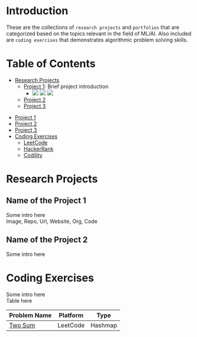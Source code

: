 <head>
    <link rel="stylesheet" href="style.css">
</head>

# Introduction
These are the collections of `research projects` and `portfolios` that are categorized based on the topics relevant in the field of ML/AI. Also included are `coding exercises` that demonstrates algorithmic problem solving skills.
<!-- badge colors -->
<!-- g,y,o,b,r,brightgreen,yellowgreen,lightgrey -->

# Table of Contents
- [Research Projects](#mlai-projects)
    - [Project 1](#p1): Brief project introduction 
        - <img src="https://img.shields.io/badge/-Machine Learning-blue"> 
            <img src="https://img.shields.io/badge/-TensorFlow-yellow"> 
            <img src="https://img.shields.io/badge/-DNN-red">
    - [Project 2](#p2)
    - [Project 3](#p3)
<!-- - [DS Projects](#ds-projects) -->
- [Project 1](#p1)
- [Project 2](#p2)
- [Project 3](#p3)
- [Coding Exercises](#coding-exercises)
    - [LeetCode](#p1)
    - [HackerRank](#p2)
    - [Codility](#p3)

# Research Projects
## Name of the Project 1

Some intro here \
Image, Repo, Url, Website, Org, Code

## Name of the Project 2
Some intro here

<!-- # DS Projects
Some intro here -->

# Coding Exercises
Some intro here  
Table here

|Problem Name|Platform|Type|
|----|----|----|
|[Two Sum](url)|LeetCode|Hashmap|